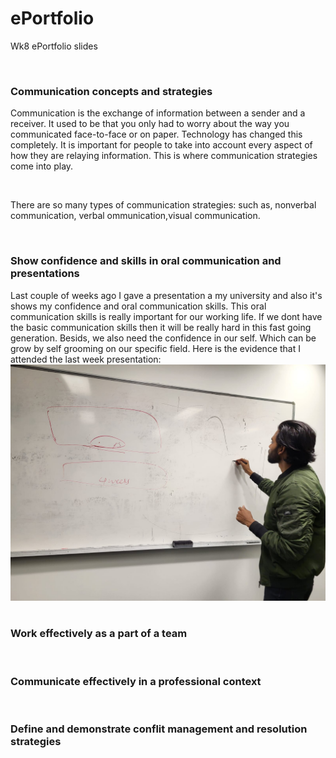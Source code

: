 # ePortfolio
Wk8 ePortfolio slides
<html>
<head>
  <body>
    <h3> Communication concepts and strategies </h3>
    <p> Communication is the exchange of information between a sender and a receiver. It used to be that you only had to worry about the way you communicated face-to-face or on paper. Technology has changed this completely. It is important for people to take into account every aspect of how they are relaying information. This is where communication strategies come into play. </p> <br>
      <p> There are so many types of communication strategies: such as, nonverbal communication, verbal ommunication,visual communication. </p>
    <h3> Show confidence and skills in oral communication and presentations</h3>
      <p> Last couple of weeks ago I gave a presentation a my university and also it's shows my confidence and oral communication skills. This oral communication skills is really important for our working life. If we dont have the basic communication skills then it will be really hard in this fast going generation. Besids, we also need the confidence in our self. Which can be grow by self grooming on our specific field.
          Here is the evidence that I attended the last week presentation:
          <img src="presentationjpg.jpg"alt"..">
    <h3> Work effectively as a part of a team </h3>
    <h3> Communicate effectively in a professional context </h3>
    <h3> Define and demonstrate conflit management and resolution strategies </h3>
  </body>
 </head>
  </html>
